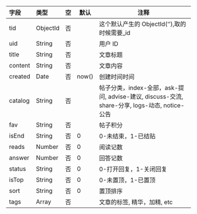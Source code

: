 | 字段    | 类型     | 空  | 默认  | 注释                                                                                          |
| :------ | :------- | :-- | ----- | --------------------------------------------------------------------------------------------- |
| tid     | ObjectId | 否  |       | 这个默认产生的 ObjectId(‘’),取的时候需要\_id                                                  |
| uid     | String   | 否  |       | 用户 ID                                                                                       |
| title   | String   | 否  |       | 文章标题                                                                                      |
| content | String   | 否  |       | 文章内容                                                                                      |
| created | Date     | 否  | now() | 创建时间时间                                                                                  |
| catalog | String   | 否  |       | 帖子分类，index-全部，ask-提问, advise-建议, discuss-交流, share-分享, logs-动态, notice-公告 |
| fav     | String   | 否  |       | 帖子积分                                                                                      |
| isEnd   | String   | 否  | 0     | 0-未结束，1-已结贴                                                                            |
| reads   | Number   | 否  | 0     | 阅读记数                                                                                      |
| answer  | Number   | 否  | 0     | 回答记数                                                                                      |
| status  | String   | 否  | 0     | 0-打开回复，1-关闭回复                                                                        |
| isTop   | String   | 否  | 0     | 0-未置顶，1-已置顶                                                                            |
| sort    | String   | 否  | 0     | 置顶排序                                                                                      |
| tags    | Array    | 否  |       | 文章的标签, 精华，加精, etc                                                                   |
